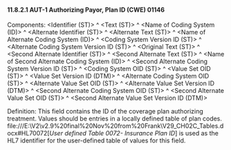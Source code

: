 #### 11.8.2.1 AUT-1 Authorizing Payor, Plan ID (CWE) 01146

Components: &lt;Identifier (ST)> ^ &lt;Text (ST)> ^ &lt;Name of Coding System (ID)> ^ &lt;Alternate Identifier (ST)> ^ &lt;Alternate Text (ST)> ^ &lt;Name of Alternate Coding System (ID)> ^ &lt;Coding System Version ID (ST)> ^ &lt;Alternate Coding System Version ID (ST)> ^ &lt;Original Text (ST)> ^ &lt;Second Alternate Identifier (ST)> ^ &lt;Second Alternate Text (ST)> ^ &lt;Name of Second Alternate Coding System (ID)> ^ &lt;Second Alternate Coding System Version ID (ST)> ^ &lt;Coding System OID (ST)> ^ &lt;Value Set OID (ST)> ^ &lt;Value Set Version ID (DTM)> ^ &lt;Alternate Coding System OID (ST)> ^ &lt;Alternate Value Set OID (ST)> ^ &lt;Alternate Value Set Version ID (DTM)> ^ &lt;Second Alternate Coding System OID (ST)> ^ &lt;Second Alternate Value Set OID (ST)> ^ &lt;Second Alternate Value Set Version ID (DTM)>

Definition: This field contains the ID of the coverage plan authorizing treatment. Values should be entries in a locally defined table of plan codes. file:///E:\V2\v2.9%20final%20Nov%20from%20Frank\V29_CH02C_Tables.docx#HL70072[_User_ _defined Table 0072- Insurance Plan ID_] is used as the HL7 identifier for the user-defined table of values for this field.
